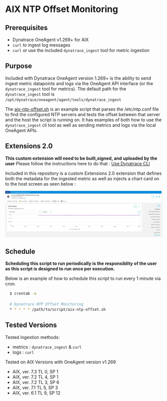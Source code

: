 # AIX NTP Offset Monitoring 

## Prerequisites
- Dynatrace OneAgent v1.269+ for AIX
- `curl` to ingest log messages
- `curl` or use the included `dynatrace_ingest` tool for metric ingestion

## Purpose 
Included with Dynatrace OneAgent version 1.269+ is the ability to send ingest metric datapoints and logs via the OneAgent API interface (or the `dynatrace_ingest` tool for metrics). The default path for the `dynatrace_ingest` tool is `/opt/dynatrace/oneagent/agent/tools/dynatrace_ingest`

The [aix-ntp-offset.sh](./aix-ntp-offset.sh) is an example script that parses the /etc/ntp.conf file to find the configured NTP servers and tests the offset between that server and the host the script is running on. It has examples of both how to use the `dynatrace_ingest` cli tool as well as sending metrics and logs via the local OneAgent APIs. 

## Extensions 2.0 
**This custom extension will need to be built,signed, and uploaded by the user**
Please follow the instructions here to do that : [Use Dynatrace CLI](https://www.dynatrace.com/support/help/shortlink/sign-extension#dt-cli)


Included in this repository is a custom Extensions 2.0 extension that defines both the metadata for the ingested metric as well as injects a chart card on to the host screen as seen below : 

![AIX Host Screen](./images/AIX%20Host%20Screen.png)

## Schedule 
**Scheduling this script to run periodically is the responsiblity of the user as this script is designed to run once per execution.**

Below is an example of how to schedule this script to run every 1 minute via cron. 

  ```bash 
    $ crontab -e 

    # Dynatrace NTP Offset Monitoring 
    * * * * * /path/to/script/aix-ntp-offset.sh
  ```

## Tested Versions 
Tested ingestion methods: 
- metrics : `dynatrace_ingest` & `curl` 
- logs    : `curl`

Tested on AIX Versions with OneAgent version v1.269 
- AIX, ver. 7.3 TL 0, SP 1
- AIX, ver. 7.2 TL 4, SP 1 
- AIX, ver. 7.2 TL 3, SP 6
- AIX, ver. 7.1 TL 5, SP 3
- AIX, ver. 6.1 TL 9, SP 12
